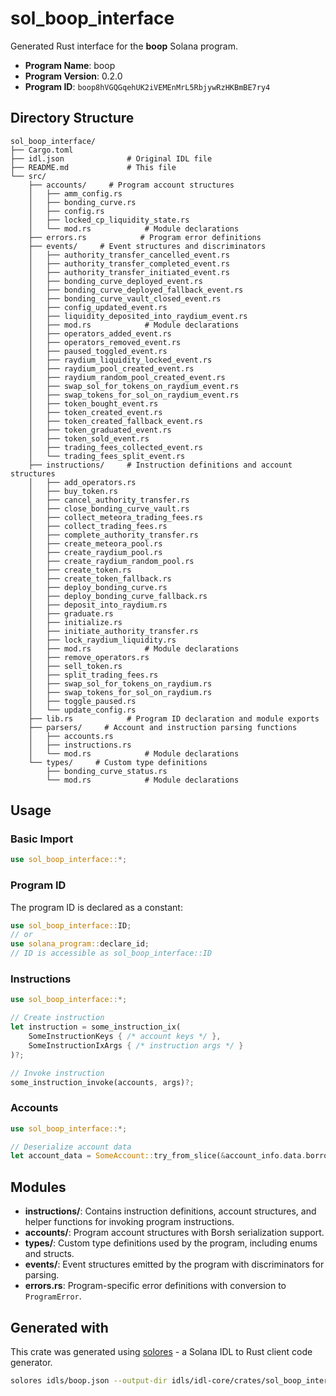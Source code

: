 # sol_boop_interface

Generated Rust interface for the **boop** Solana program.

- **Program Name**: boop
- **Program Version**: 0.2.0
- **Program ID**: `boop8hVGQGqehUK2iVEMEnMrL5RbjywRzHKBmBE7ry4`

## Directory Structure

```
sol_boop_interface/ 
├── Cargo.toml
├── idl.json              # Original IDL file
├── README.md             # This file
└── src/
    ├── accounts/     # Program account structures
    │   ├── amm_config.rs
    │   ├── bonding_curve.rs
    │   ├── config.rs
    │   ├── locked_cp_liquidity_state.rs
    │   └── mod.rs            # Module declarations
    ├── errors.rs            # Program error definitions
    ├── events/     # Event structures and discriminators
    │   ├── authority_transfer_cancelled_event.rs
    │   ├── authority_transfer_completed_event.rs
    │   ├── authority_transfer_initiated_event.rs
    │   ├── bonding_curve_deployed_event.rs
    │   ├── bonding_curve_deployed_fallback_event.rs
    │   ├── bonding_curve_vault_closed_event.rs
    │   ├── config_updated_event.rs
    │   ├── liquidity_deposited_into_raydium_event.rs
    │   ├── mod.rs            # Module declarations
    │   ├── operators_added_event.rs
    │   ├── operators_removed_event.rs
    │   ├── paused_toggled_event.rs
    │   ├── raydium_liquidity_locked_event.rs
    │   ├── raydium_pool_created_event.rs
    │   ├── raydium_random_pool_created_event.rs
    │   ├── swap_sol_for_tokens_on_raydium_event.rs
    │   ├── swap_tokens_for_sol_on_raydium_event.rs
    │   ├── token_bought_event.rs
    │   ├── token_created_event.rs
    │   ├── token_created_fallback_event.rs
    │   ├── token_graduated_event.rs
    │   ├── token_sold_event.rs
    │   ├── trading_fees_collected_event.rs
    │   └── trading_fees_split_event.rs
    ├── instructions/     # Instruction definitions and account structures
    │   ├── add_operators.rs
    │   ├── buy_token.rs
    │   ├── cancel_authority_transfer.rs
    │   ├── close_bonding_curve_vault.rs
    │   ├── collect_meteora_trading_fees.rs
    │   ├── collect_trading_fees.rs
    │   ├── complete_authority_transfer.rs
    │   ├── create_meteora_pool.rs
    │   ├── create_raydium_pool.rs
    │   ├── create_raydium_random_pool.rs
    │   ├── create_token.rs
    │   ├── create_token_fallback.rs
    │   ├── deploy_bonding_curve.rs
    │   ├── deploy_bonding_curve_fallback.rs
    │   ├── deposit_into_raydium.rs
    │   ├── graduate.rs
    │   ├── initialize.rs
    │   ├── initiate_authority_transfer.rs
    │   ├── lock_raydium_liquidity.rs
    │   ├── mod.rs            # Module declarations
    │   ├── remove_operators.rs
    │   ├── sell_token.rs
    │   ├── split_trading_fees.rs
    │   ├── swap_sol_for_tokens_on_raydium.rs
    │   ├── swap_tokens_for_sol_on_raydium.rs
    │   ├── toggle_paused.rs
    │   └── update_config.rs
    ├── lib.rs            # Program ID declaration and module exports
    ├── parsers/     # Account and instruction parsing functions
    │   ├── accounts.rs
    │   ├── instructions.rs
    │   └── mod.rs            # Module declarations
    └── types/     # Custom type definitions
        ├── bonding_curve_status.rs
        └── mod.rs            # Module declarations

```

## Usage

### Basic Import

```rust
use sol_boop_interface::*;
```

### Program ID

The program ID is declared as a constant:

```rust
use sol_boop_interface::ID;
// or
use solana_program::declare_id;
// ID is accessible as sol_boop_interface::ID
```


### Instructions

```rust
use sol_boop_interface::*;

// Create instruction
let instruction = some_instruction_ix(
    SomeInstructionKeys { /* account keys */ },
    SomeInstructionIxArgs { /* instruction args */ }
)?;

// Invoke instruction  
some_instruction_invoke(accounts, args)?;
```

### Accounts

```rust
use sol_boop_interface::*;

// Deserialize account data
let account_data = SomeAccount::try_from_slice(&account_info.data.borrow())?;
```

## Modules

- **instructions/**: Contains instruction definitions, account structures, and helper functions for invoking program instructions.
- **accounts/**: Program account structures with Borsh serialization support.
- **types/**: Custom type definitions used by the program, including enums and structs.
- **events/**: Event structures emitted by the program with discriminators for parsing.
- **errors.rs**: Program-specific error definitions with conversion to `ProgramError`.

## Generated with

This crate was generated using [solores](https://github.com/cpkt9762/solores) - a Solana IDL to Rust client code generator.

```bash
solores idls/boop.json --output-dir idls/idl-core/crates/sol_boop_interface/sol_boop_interface --output-crate-name sol_boop_interface
```
